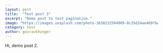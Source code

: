 ```yaml
---
layout: post
title:  "Test post 3"
excerpt: "Demo post to test pagination."
image: "https://images.unsplash.com/photo-1638232504909-8c35d24ae469?&w=1740&q=80"
category: test
author: gouravkhunger
---
```


Hi, demo post 2.